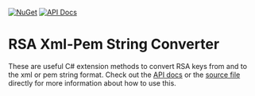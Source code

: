 [![NuGet](https://buildstats.info/nuget/GlitchedPolygons.ExtensionMethods.RSAXmlPemStringConverter)](https://www.nuget.org/packages/GlitchedPolygons.ExtensionMethods.RSAXmlPemStringConverter)
[![API 
Docs](https://img.shields.io/badge/api-docs-informational)](https://glitchedpolygons.github.io/RSAXmlPemStringConverter/api/GlitchedPolygons.ExtensionMethods.RSAXmlPemStringConverter.html)

# RSA Xml-Pem String Converter

These are useful C# extension methods to convert RSA keys from and to the xml or pem string format.
Check out the [API docs](https://glitchedpolygons.github.io/RSAXmlPemStringConverter/api/GlitchedPolygons.ExtensionMethods.RSAXmlPemStringConverter.html) or the [source file](https://github.com/GlitchedPolygons/RSAXmlPemStringConverter/blob/master/src/RSAXmlPemStringConverter.cs) directly for more information about how to use this.
